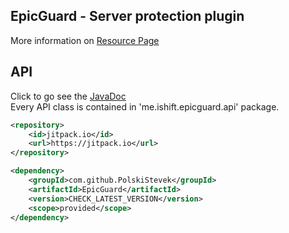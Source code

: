 ## EpicGuard - Server protection plugin
More information on [Resource Page](https://www.spigotmc.org/resources/72369/)

## API
Click to go see the [JavaDoc](https://www.spigotmc.org/resources/72369/)  
Every API class is contained in 'me.ishift.epicguard.api' package.

```xml
<repository>
    <id>jitpack.io</id>
    <url>https://jitpack.io</url>
</repository>
```
```xml
<dependency>
    <groupId>com.github.PolskiStevek</groupId>
    <artifactId>EpicGuard</artifactId>
    <version>CHECK_LATEST_VERSION</version>
    <scope>provided</scope>
</dependency>
```
